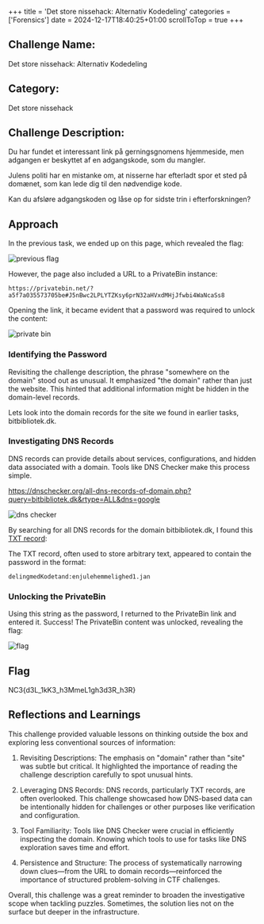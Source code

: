 +++
title = 'Det store nissehack: Alternativ Kodedeling'
categories = ['Forensics']
date = 2024-12-17T18:40:25+01:00
scrollToTop = true
+++

## Challenge Name:

Det store nissehack: Alternativ Kodedeling

## Category:

Det store nissehack

## Challenge Description:

Du har fundet et interessant link på gerningsgnomens hjemmeside, men adgangen er beskyttet af en adgangskode, som du mangler.

Julens politi har en mistanke om, at nisserne har efterladt spor et sted på domænet, som kan lede dig til den nødvendige kode.

Kan du afsløre adgangskoden og låse op for sidste trin i efterforskningen?

## Approach

In the previous task, we ended up on this page, which revealed the flag:

![previous flag](images/previous-flag.png)

However, the page also included a URL to a PrivateBin instance:
```text
https://privatebin.net/?a5f7a035573705be#J5nBwc2LPLYTZKsy6prN32aHVxdMHjJfwbi4WaNcaSs8
```

Opening the link, it became evident that a password was required to unlock the content:

![private bin](images/privatebin.png)

### Identifying the Password

Revisiting the challenge description, the phrase "somewhere on the domain" stood out as unusual. It emphasized "the domain" rather than just the website. This hinted that additional information might be hidden in the domain-level records.

Lets look into the domain records for the site we found in earlier tasks, bitbibliotek.dk.

### Investigating DNS Records

DNS records can provide details about services, configurations, and hidden data associated with a domain. Tools like DNS Checker make this process simple.

https://dnschecker.org/all-dns-records-of-domain.php?query=bitbibliotek.dk&rtype=ALL&dns=google

![dns checker](images/dns-checker.png)

By searching for all DNS records for the domain bitbibliotek.dk, I found this [TXT record](https://www.cloudflare.com/learning/dns/dns-records/dns-txt-record/):

The TXT record, often used to store arbitrary text, appeared to contain the password in the format:
```text
delingmedKodetand:enjulehemmelighed1.jan
```

### Unlocking the PrivateBin

Using this string as the password, I returned to the PrivateBin link and entered it. Success! The PrivateBin content was unlocked, revealing the flag:

![flag](images/flag.png)

## Flag
NC3{d3L_1kK3_h3MmeL1gh3d3R_h3R}

## Reflections and Learnings

This challenge provided valuable lessons on thinking outside the box and exploring less conventional sources of information:

1. Revisiting Descriptions:
The emphasis on "domain" rather than "site" was subtle but critical. It highlighted the importance of reading the challenge description carefully to spot unusual hints.

2. Leveraging DNS Records:
DNS records, particularly TXT records, are often overlooked. This challenge showcased how DNS-based data can be intentionally hidden for challenges or other purposes like verification and configuration.

3. Tool Familiarity:
Tools like DNS Checker were crucial in efficiently inspecting the domain. Knowing which tools to use for tasks like DNS exploration saves time and effort.

4. Persistence and Structure:
The process of systematically narrowing down clues—from the URL to domain records—reinforced the importance of structured problem-solving in CTF challenges.

Overall, this challenge was a great reminder to broaden the investigative scope when tackling puzzles. Sometimes, the solution lies not on the surface but deeper in the infrastructure.

